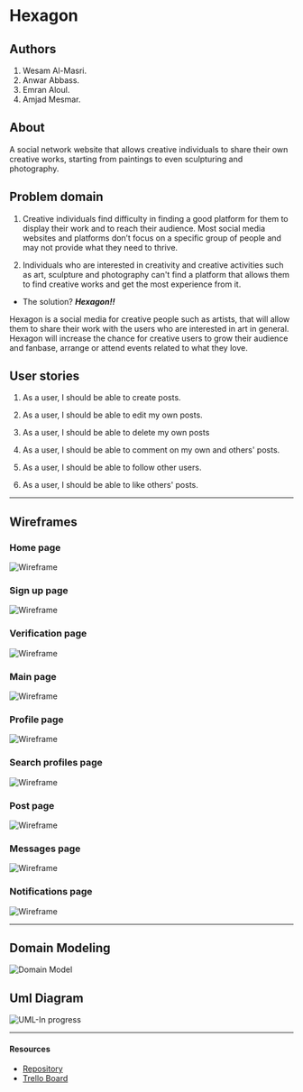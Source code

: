 # Hexagon

## Authors

1. Wesam Al-Masri.
2. Anwar Abbass.
3. Emran Aloul.
4. Amjad Mesmar.

## About

A social network website that allows creative individuals to share their own creative works, starting from paintings to even sculpturing and photography.

## Problem domain

1. Creative individuals find difficulty in finding a good platform for them to display their work and to reach their audience. Most social media websites and platforms don’t focus on a specific group of people and may not provide what they need to thrive.

2. Individuals who are interested in creativity and creative activities such as art, sculpture and photography can't find a platform that allows them to find creative works and get the most experience from it.

- The solution? ***Hexagon!!***

Hexagon is a social media for creative people such as artists, that will allow them to share their work with the users who are interested in art in general. Hexagon will increase the chance for creative users to grow their audience and fanbase, arrange or attend events related to what they love.

## User stories

1. As a user, I should be able to create posts.

2. As a user, I should be able to edit my own posts.

3. As a user, I should be able to delete my own posts

4. As a user, I should be able to comment on my own and others' posts.

5. As a user, I should be able to follow other users.

6. As a user, I should be able to like others' posts.

----------------------------------------------------------------------------------------------------

## Wireframes

### Home page

![Wireframe](./Wireframe-and-designs/Homepage-wireframe.png)

### Sign up page

![Wireframe](./Wireframe-and-designs/Signup-wireframe.png)

### Verification page

![Wireframe](./Wireframe-and-designs/Verification-wireframe.png)

### Main page

![Wireframe](./Wireframe-and-designs/Main-wireframe.png)

### Profile page

![Wireframe](./Wireframe-and-designs/Profile-wireframe.png)

### Search profiles page

![Wireframe](./Wireframe-and-designs/Profiles-wireframe.png)

### Post page

![Wireframe](./Wireframe-and-designs/Post-wireframe.png)

### Messages page

![Wireframe](./Wireframe-and-designs/Messages-wireframe.png)

### Notifications page

![Wireframe](./Wireframe-and-designs/Notifications-wireframe.png)

----------------------------------------------------------------------------------------------------

## Domain Modeling

![Domain Model](./Wireframe-and-designs/projectModel.png)

## Uml Diagram

![UML-In progress](./Wireframe-and-designs/Hexagon-UML.png)

----------------------------------------------------------------------------------------------------

#### Resources

- [Repository](https://github.com/ultimate-coders/hexagon)
- [Trello Board](https://trello.com/b/cVb7ED1u/hexagon)
